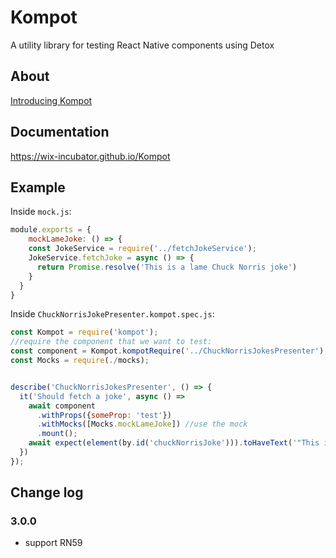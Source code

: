# Kompot
A utility library for testing React Native components using Detox

## About
[Introducing Kompot](https://medium.com/@niryo/introducing-kompot-b2946243d322)

## Documentation
https://wix-incubator.github.io/Kompot

## Example
Inside `mock.js`:
```js
module.exports = {
    mockLameJoke: () => {
    const JokeService = require('../fetchJokeService');
    JokeService.fetchJoke = async () => {
      return Promise.resolve('This is a lame Chuck Norris joke')
    }
  }
}
```

Inside `ChuckNorrisJokePresenter.kompot.spec.js`:
```js
const Kompot = require('kompot');
//require the component that we want to test:
const component = Kompot.kompotRequire('../ChuckNorrisJokesPresenter');
const Mocks = require(./mocks);


describe('ChuckNorrisJokesPresenter', () => {
  it('Should fetch a joke', async () => 
    await component
      .withProps({someProp: 'test'})
      .withMocks([Mocks.mockLameJoke]) //use the mock
      .mount();
    await expect(element(by.id('chuckNorrisJoke'))).toHaveText('"This is a lame Kompot joke"');
  })
});
```

## Change log

### 3.0.0
- support RN59
